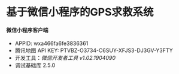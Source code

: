 # 基于微信小程序的GPS求救系统
#### 微信小程序客户端

* APPID: wxa466fa6fe3836361
* 腾讯地图 API KEY: PTVBZ-O3734-C6SUY-XFJS3-DJ3GV-Y3FTY
* 开发工具：*微信开发者工具 v1.02.1904090*
* 调试基础库 2.5.0


